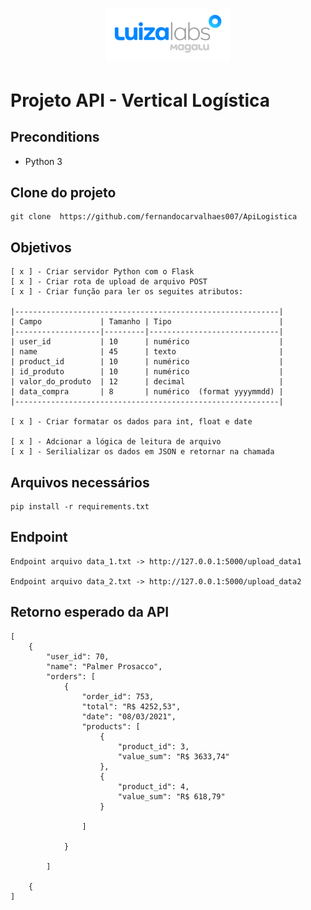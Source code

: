 
<h1 align="center">
    <img style="width: 200px;" alt="Desafio 1" src="img/luizaLabs.png"/>
</h1>

# Projeto API - Vertical Logística


## Preconditions

- Python 3

## Clone do projeto

```
git clone  https://github.com/fernandocarvalhaes007/ApiLogistica

```




## Objetivos

```
[ x ] - Criar servidor Python com o Flask
[ x ] - Criar rota de upload de arquivo POST
[ x ] - Criar função para ler os seguites atributos:

|-----------------------------------------------------------|     
| Campo             | Tamanho | Tipo                        |
|-------------------|---------|-----------------------------|
| user_id           | 10      | numérico                    |
| name              | 45      | texto                       |
| product_id        | 10      | numérico                    |
| id_produto        | 10      | numérico                    |
| valor_do_produto  | 12      | decimal                     |
| data_compra       | 8       | numérico  (format yyyymmdd) |
|-----------------------------------------------------------|   

[ x ] - Criar formatar os dados para int, float e date

[ x ] - Adcionar a lógica de leitura de arquivo
[ x ] - Serilializar os dados em JSON e retornar na chamada

```

## Arquivos necessários

```
pip install -r requirements.txt

```

## Endpoint

```
Endpoint arquivo data_1.txt -> http://127.0.0.1:5000/upload_data1

Endpoint arquivo data_2.txt -> http://127.0.0.1:5000/upload_data2

```

## Retorno esperado da API 

```
[
	{
		"user_id": 70,
		"name": "Palmer Prosacco",
		"orders": [
			{
				"order_id": 753,
				"total": "R$ 4252,53",
				"date": "08/03/2021",
				"products": [
					{
						"product_id": 3,
						"value_sum": "R$ 3633,74"
					},
					{
						"product_id": 4,
						"value_sum": "R$ 618,79"
					}

				]

		    }

        ]

    {
]

```








